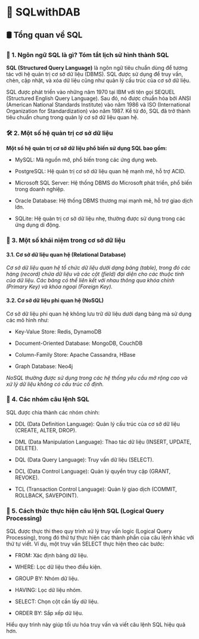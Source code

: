 # 🚀 SQLwithDAB  

## 🛢️ Tổng quan về SQL  

### 📌 1. Ngôn ngữ SQL là gì? Tóm tắt lịch sử hình thành SQL  

**SQL (Structured Query Language)** là ngôn ngữ tiêu chuẩn dùng để tương tác với hệ quản trị cơ sở dữ liệu (DBMS). SQL được sử dụng để truy vấn, chèn, cập nhật, và xóa dữ liệu cũng như quản lý cấu trúc của cơ sở dữ liệu.  

SQL được phát triển vào những năm 1970 tại IBM với tên gọi SEQUEL (Structured English Query Language). Sau đó, nó được chuẩn hóa bởi ANSI (American National Standards Institute) vào năm 1986 và ISO (International Organization for Standardization) vào năm 1987. Kể từ đó, SQL đã trở thành tiêu chuẩn chung trong quản lý cơ sở dữ liệu quan hệ.  

### 🛠️ 2. Một số hệ quản trị cơ sở dữ liệu  

**Một số hệ quản trị cơ sở dữ liệu phổ biến sử dụng SQL bao gồm:**  

* MySQL: Mã nguồn mở, phổ biến trong các ứng dụng web.  

* PostgreSQL: Hệ quản trị cơ sở dữ liệu quan hệ mạnh mẽ, hỗ trợ ACID.  

* Microsoft SQL Server: Hệ thống DBMS do Microsoft phát triển, phổ biến trong doanh nghiệp.  

* Oracle Database: Hệ thống DBMS thương mại mạnh mẽ, hỗ trợ giao dịch lớn.  

* SQLite: Hệ quản trị cơ sở dữ liệu nhẹ, thường được sử dụng trong các ứng dụng di động.  

### 📌 3. Một số khái niệm trong cơ sở dữ liệu  

#### 3.1. Cơ sở dữ liệu quan hệ (Relational Database)  

*Cơ sở dữ liệu quan hệ tổ chức dữ liệu dưới dạng bảng (table), trong đó các hàng (record) chứa dữ liệu và các cột (field) đại diện cho các thuộc tính của dữ liệu. Các bảng có thể liên kết với nhau thông qua khóa chính (Primary Key) và khóa ngoại (Foreign Key).*  

#### 3.2. Cơ sở dữ liệu phi quan hệ (NoSQL)  

Cơ sở dữ liệu phi quan hệ không lưu trữ dữ liệu dưới dạng bảng mà sử dụng các mô hình như:  

* Key-Value Store: Redis, DynamoDB  

* Document-Oriented Database: MongoDB, CouchDB  

* Column-Family Store: Apache Cassandra, HBase  

* Graph Database: Neo4j  

*NoSQL thường được sử dụng trong các hệ thống yêu cầu mở rộng cao và xử lý dữ liệu không có cấu trúc cố định.*  

### 📌 4. Các nhóm câu lệnh SQL  

SQL được chia thành các nhóm chính:  

* DDL (Data Definition Language): Quản lý cấu trúc của cơ sở dữ liệu (CREATE, ALTER, DROP).  

* DML (Data Manipulation Language): Thao tác dữ liệu (INSERT, UPDATE, DELETE).  

* DQL (Data Query Language): Truy vấn dữ liệu (SELECT).  

* DCL (Data Control Language): Quản lý quyền truy cập (GRANT, REVOKE).  

* TCL (Transaction Control Language): Quản lý giao dịch (COMMIT, ROLLBACK, SAVEPOINT).  

### 📌 5. Cách thức thực hiện câu lệnh SQL (Logical Query Processing)  

SQL được thực thi theo quy trình xử lý truy vấn logic (Logical Query Processing), trong đó thứ tự thực hiện các thành phần của câu lệnh khác với thứ tự viết. Ví dụ, một truy vấn SELECT thực hiện theo các bước:  

* FROM: Xác định bảng dữ liệu.  

* WHERE: Lọc dữ liệu theo điều kiện.  

* GROUP BY: Nhóm dữ liệu.  

* HAVING: Lọc dữ liệu nhóm.  

* SELECT: Chọn cột cần lấy dữ liệu.  

* ORDER BY: Sắp xếp dữ liệu.  

Hiểu quy trình này giúp tối ưu hóa truy vấn và viết câu lệnh SQL hiệu quả hơn.  


